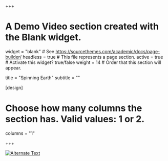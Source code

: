 +++
# A Demo Video section created with the Blank widget.

widget = "blank"  # See https://sourcethemes.com/academic/docs/page-builder/
headless = true  # This file represents a page section.
active = true  # Activate this widget? true/false
weight = 14  # Order that this section will appear.

title = "Spinning Earth"
subtitle = ""

[design]
  # Choose how many columns the section has. Valid values: 1 or 2.
  columns = "1"


+++

[![Alternate Text]({"static/img/image.jpg"})]({static/img/video.mp4} "Link Title")
